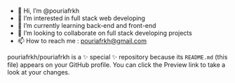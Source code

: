 - 👋 Hi, I’m @pouriafrkh
- 👀 I’m interested in full stack web developing
- 🌱 I’m currently learning back-end and front-end
- 💞️ I’m looking to collaborate on full stack developing projects
- 📫 How to reach me : pouriafrkh@gmail.com

pouriafrkh/pouriafrkh is a ✨ special ✨ repository because its `README.md` (this file) appears on your GitHub profile.
You can click the Preview link to take a look at your changes.
